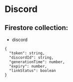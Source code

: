 # Discord

## Firestore collection:

- discord

```
{
  "token": string,
  "discordId": string,
  "generationTime": number,
  "expiry": number,
  "linkStatus": boolean
}
```
